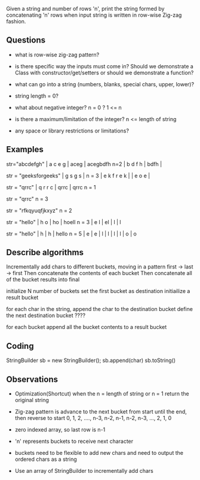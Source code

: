 Given a string and number of rows 'n', print the string formed by concatenating 'n' rows when input string is written in row-wise Zig-zag fashion.

Questions
--------------------
- what is row-wise zig-zag pattern?
- is there specific way the inputs must come in? Should we demonstrate a Class with constructor/get/setters or should we demonstrate a function?

- what can go into a string (numbers, blanks, special chars, upper, lower)?

- string length = 0?
- what about negative integer? n = 0 ?
    1 <= n
- is there a maximum/limitation of the integer?
    n <= length of string

- any space or library restrictions or limitations?



Examples
--------------------

str="abcdefgh"    |   a c e g    | aceg | acegbdfh
n=2               |    b d f h   | bdfh |

str = "geeksforgeeks"  | g   s   g   s |
n = 3                  |  e k f r e k  |
                       |   e   o   e   |

str = "qrrc" | q r r c | qrrc | qrrc
n = 1

str = "qrrc"
n = 3

str = "rfkqyuqfjkxyz"
n = 2

str = "hello"  | h   o | ho | hoell
n = 3          |  e l  | el
               |   l   | l

str = "hello"  | h     | h | hello
n = 5          |  e    | e
               |   l   | l
               |    l  | l
               |     o | o

Describe algorithms
--------------------
Incrementally add chars to different buckets, moving in a pattern first -> last -> first
Then concatenate the contents of each bucket
Then concatenate all of the bucket results into final


initialize N number of buckets
set the first bucket as destination
initiailize a result bucket

for each char in the string,
  append the char to the destination bucket
  define the next destination bucket ????

for each bucket
  append all the bucket contents to a result bucket


Coding
--------------------

StringBuilder sb = new StringBuilder();
sb.append(char)
sb.toString()








Observations
--------------------
- Optimization(Shortcut) when the n = length of string or n = 1 return the original string
- Zig-zag pattern is advance to the next bucket from start until the end, then reverse to start
    0, 1, 2, ...., n-3, n-2, n-1, n-2, n-3, ..., 2, 1, 0
- zero indexed array, so last row is n-1
- 'n' represents buckets to receive next character
- buckets need to be flexible to add new chars and need to output the ordered chars as a string


- Use an array of StringBuilder to incrementally add chars
